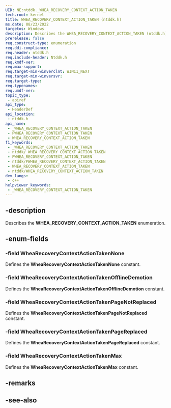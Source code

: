 ```yaml
---
UID: NE:ntddk._WHEA_RECOVERY_CONTEXT_ACTION_TAKEN
tech.root: kernel
title: WHEA_RECOVERY_CONTEXT_ACTION_TAKEN (ntddk.h)
ms.date: 08/23/2022
targetos: Windows
description: Describes the WHEA_RECOVERY_CONTEXT_ACTION_TAKEN (ntddk.h) enumeration.
prerelease: false
req.construct-type: enumeration
req.ddi-compliance: 
req.header: ntddk.h
req.include-header: Ntddk.h
req.kmdf-ver: 
req.max-support: 
req.target-min-winverclnt: WIN11_NEXT
req.target-min-winversvr: 
req.target-type: 
req.typenames: 
req.umdf-ver: 
topic_type:
 - apiref
api_type:
 - HeaderDef
api_location:
 - ntddk.h
api_name:
 - _WHEA_RECOVERY_CONTEXT_ACTION_TAKEN
 - PWHEA_RECOVERY_CONTEXT_ACTION_TAKEN
 - WHEA_RECOVERY_CONTEXT_ACTION_TAKEN
f1_keywords:
 - _WHEA_RECOVERY_CONTEXT_ACTION_TAKEN
 - ntddk/_WHEA_RECOVERY_CONTEXT_ACTION_TAKEN
 - PWHEA_RECOVERY_CONTEXT_ACTION_TAKEN
 - ntddk/PWHEA_RECOVERY_CONTEXT_ACTION_TAKEN
 - WHEA_RECOVERY_CONTEXT_ACTION_TAKEN
 - ntddk/WHEA_RECOVERY_CONTEXT_ACTION_TAKEN
dev_langs:
 - c++
helpviewer_keywords:
 - _WHEA_RECOVERY_CONTEXT_ACTION_TAKEN
---
```


## -description

Describes the **WHEA_RECOVERY_CONTEXT_ACTION_TAKEN** enumeration.

## -enum-fields

### -field WheaRecoveryContextActionTakenNone

Defines the **WheaRecoveryContextActionTakenNone** constant.

### -field WheaRecoveryContextActionTakenOfflineDemotion

Defines the **WheaRecoveryContextActionTakenOfflineDemotion** constant.

### -field WheaRecoveryContextActionTakenPageNotReplaced

Defines the **WheaRecoveryContextActionTakenPageNotReplaced** constant.

### -field WheaRecoveryContextActionTakenPageReplaced

Defines the **WheaRecoveryContextActionTakenPageReplaced** constant.

### -field WheaRecoveryContextActionTakenMax

Defines the **WheaRecoveryContextActionTakenMax** constant.

## -remarks

## -see-also

